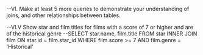 --VI. Make at least 5 more queries to demonstrate your understanding of joins, and other relationships between tables.


--VI.V Show star and film titles for films with a score of 7 or higher and are of the historical genre
--SELECT star.name, film.title FROM star INNER JOIN film ON star.id = film.star_id WHERE film.score >= 7 AND film.genre = 'Historical'